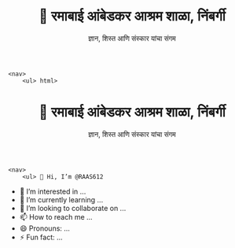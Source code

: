 <!DOCTYPE html>
<html lang="mr">
<head>
    <meta charset="UTF-8">
    <meta name="viewport" content="width=device-width, initial-scale=1.0">
    <title>रमाबाई आंबेडकर आश्रम शाळा, निंबर्गी</title>
    <link rel="stylesheet" href="style.css">
</head>
<body>
    <header>
        <h1>🏫 रमाबाई आंबेडकर आश्रम शाळा, निंबर्गी</h1>
        <p>ज्ञान, शिस्त आणि संस्कार यांचा संगम</p>
    </header>

    <nav>
        <ul> html>
<html lang="mr">
<head>
    <meta charset="UTF-8">
    <meta name="viewport" content="width=device-width, initial-scale=1.0">
    <title>रमाबाई आंबेडकर आश्रम शाळा, निंबर्गी</title>
    <link rel="stylesheet" href="style.css">
</head>
<body>
    <header>
        <h1>🏫 रमाबाई आंबेडकर आश्रम शाळा, निंबर्गी</h1>
        <p>ज्ञान, शिस्त आणि संस्कार यांचा संगम</p>
    </header>

    <nav>
        <ul> 👋 Hi, I’m @RAAS612
- 👀 I’m interested in ...
- 🌱 I’m currently learning ...
- 💞️ I’m looking to collaborate on ...
- 📫 How to reach me ...
- 😄 Pronouns: ...
- ⚡ Fun fact: ...

<!---
RAAS612/RAAS612 is a ✨ special ✨ repository because its `README.md` (this file) appears on your GitHub profile.
You can click the Preview link to take a look at your changes.
--->
